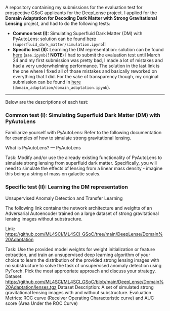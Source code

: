 A repository containing my submissions for the evaluation test for prospective GSoC applicants for the DeepLense project. I applied for the **Domain Adaptation for Decoding Dark Matter with Strong Gravitational Lensing** project, and had to do the following tests:

- **Common test (I):** Simulating Superfluid Dark Matter (DM) with PyAutoLens: solution can be found [here](https://github.com/zysymu/ml4sci/blob/main/superfluid_dark_matter/simulation.ipynb) (`superfluid_dark_matter/simulation.ipynb`)!
- **Specific test (II):** Learning the DM representation: solution can be found [here](https://nbviewer.jupyter.org/github/zysymu/ml4sci/blob/main/aae.ipynb) (`aae.ipynb)`! **NOTE:** I had to submit the evaluation test until March 24 and my first submission was pretty bad, I made a lot of mistakes and had a very underwhelming performance. The solution in the last link is the one where I fixed all of those mistakes and basically reworked on everything that I did. For the sake of transparency though, my original submission can be found in [here](https://nbviewer.jupyter.org/github/zysymu/ml4sci/blob/main/domain_adaptation/domain_adaptation.ipynb) (`domain_adaptation/domain_adaptation.ipynb`).

---

Below are the descriptions of each test:

### Common test (I): Simulating Superfluid Dark Matter (DM) with PyAutoLens 

Familiarize yourself with PyAutoLens: Refer to the following documentation for examples of how to simulate strong gravitational lensing.

What is PyAutoLens? — PyAutoLens

Task: Modify and/or use the already existing functionality of PyAutoLens to simulate strong lensing from superfluid dark matter. Specifically, you will need to simulate the effects of lensing from a linear mass density - imagine this being a string of mass on galactic scales.

### Specific test (II): Learning the DM representation

Unsupervised Anomaly Detection and Transfer Learning

The following link contains the network architecture and weights of an Adversarial Autoencoder trained on a large dataset of strong gravitational lensing images without substructure.

Link:
https://github.com/ML4SCI/ML4SCI_GSoC/tree/main/DeepLense/Domain%20Adaptation

Task: Use the provided model weights for weight initialization or feature extraction, and train an unsupervised deep learning algorithm of your choice to learn the distribution of the provided strong lensing images with no substructure to solve the task of unsupervised anomaly detection using PyTorch. Pick the most appropriate approach and discuss your strategy.                        
Dataset: https://github.com/ML4SCI/ML4SCI_GSoC/blob/main/DeepLense/Domain%20Adaptation/lenses.tgz
Dataset Description: A set of simulated strong gravitational lensing images with and without substructure. 
Evaluation Metrics: ROC curve (Receiver Operating Characteristic curve) and AUC score (Area Under the ROC Curve)
